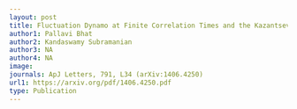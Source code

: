 ```yaml
---
layout: post
title: Fluctuation Dynamo at Finite Correlation Times and the Kazantsev Spectrum (2014)
author1: Pallavi Bhat
author2: Kandaswamy Subramanian 
author3: NA
author4: NA
image: 
journals: ApJ Letters, 791, L34 (arXiv:1406.4250)
url1: https://arxiv.org/pdf/1406.4250.pdf
type: Publication
---
```


